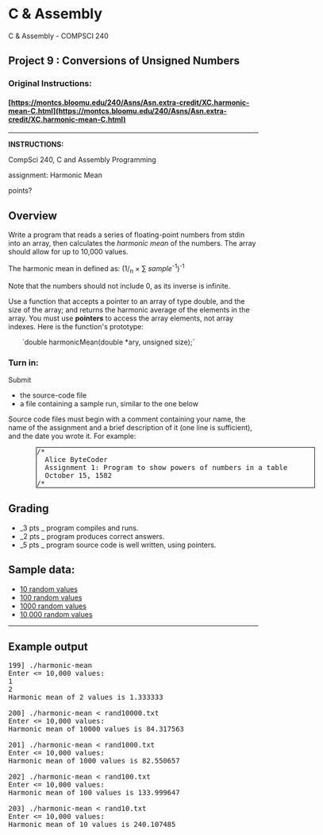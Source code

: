 # C & Assembly
C & Assembly - COMPSCI 240
## Project 9 : Conversions of Unsigned Numbers
### Original Instructions:
#### [https://montcs.bloomu.edu/240/Asns/Asn.extra-credit/XC.harmonic-mean-C.html](https://montcs.bloomu.edu/240/Asns/Asn.extra-credit/XC.harmonic-mean-C.html)
--------------------
**INSTRUCTIONS:**
<div class="heading">

CompSci 240, C and Assembly Programming

assignment: Harmonic Mean

points?

</div>

<div class="assignment">

## Overview

Write a program that reads a series of floating-point numbers from stdin into an array, then calculates the _harmonic mean_ of the numbers. The array should allow for up to 10,000 values.

The harmonic mean in defined as: <span><span class="large">(1/<sub>n</sub> × ∑</span> _sample_<sup>-1</sup><span class="large">)<sup>-1</sup></span></span>

Note that the numbers should not include 0, as its inverse is infinite.

Use a function that accepts a pointer to an array of type double, and the size of the array; and returns the harmonic average of the elements in the array. You must use **pointers** to access the array elements, not array indexes. Here is the function's prototype:

<div style="margin-left:2em">`double harmonicMean(double *ary, unsigned size);`</div>

### Turn in:

Submit

*   the source-code file
*   a file containing a sample run, similar to the one below

Source code files must begin with a comment containing your name, the name of the assignment and a brief description of it (one line is sufficient), and the date you wrote it. For example:

<pre class="code" style="width:40em;margin-left:4em;border:1px solid #000">/*
  Alice ByteCoder
  Assignment 1: Program to show powers of numbers in a table
  October 15, 1582
/*
</pre>

<div class="">

## Grading

*   _3 pts _ program compiles and runs.
*   _2 pts _ program produces correct answers.
*   _5 pts _ program source code is well written, using pointers.

</div>

## Sample data:

*   [10 random values](rand10.txt)
*   [100 random values](rand100.txt)
*   [1000 random values](rand1000.txt)
*   [10,000 random values](rand10000.txt)

* * *

## Example output

<pre class="code boxed" style="width:50em">199] ./harmonic-mean 
Enter <= 10,000 values:
1
2
Harmonic mean of 2 values is 1.333333

200] ./harmonic-mean < rand10000.txt 
Enter <= 10,000 values:
Harmonic mean of 10000 values is 84.317563

201] ./harmonic-mean < rand1000.txt 
Enter <= 10,000 values:
Harmonic mean of 1000 values is 82.550657

202] ./harmonic-mean < rand100.txt 
Enter <= 10,000 values:
Harmonic mean of 100 values is 133.999647

203] ./harmonic-mean < rand10.txt 
Enter <= 10,000 values:
Harmonic mean of 10 values is 240.107485
</pre>

</div>

<script type="text/javascript">ts_validate();</script>
